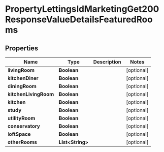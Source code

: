 

# PropertyLettingsIdMarketingGet200ResponseValueDetailsFeaturedRooms


## Properties

| Name | Type | Description | Notes |
|------------ | ------------- | ------------- | -------------|
|**livingRoom** | **Boolean** |  |  [optional] |
|**kitchenDiner** | **Boolean** |  |  [optional] |
|**diningRoom** | **Boolean** |  |  [optional] |
|**kitchenLivingRoom** | **Boolean** |  |  [optional] |
|**kitchen** | **Boolean** |  |  [optional] |
|**study** | **Boolean** |  |  [optional] |
|**utilityRoom** | **Boolean** |  |  [optional] |
|**conservatory** | **Boolean** |  |  [optional] |
|**loftSpace** | **Boolean** |  |  [optional] |
|**otherRooms** | **List&lt;String&gt;** |  |  [optional] |



